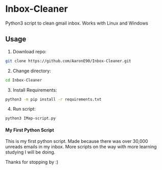 # Inbox-Cleaner
Python3 script to clean gmail inbox. Works with Linux and Windows

## Usage

1. Download repo:
```sh
git clone https://github.com/AaronE90/Inbox-Cleaner.git
```
2. Change directory:
```sh
cd Inbox-Cleaner
```
3. Install Requirements:
```sh
python3 -m pip install -r requirements.txt
```
4. Run script:
```sh
python3 IMap-script.py
```

#### My First Python Script
This is my first python script. Made because there was over 30,000 unreads emails in my inbox. 
More scripts on the way with more learning studying I will be doing. 

Thanks for stopping by :)
